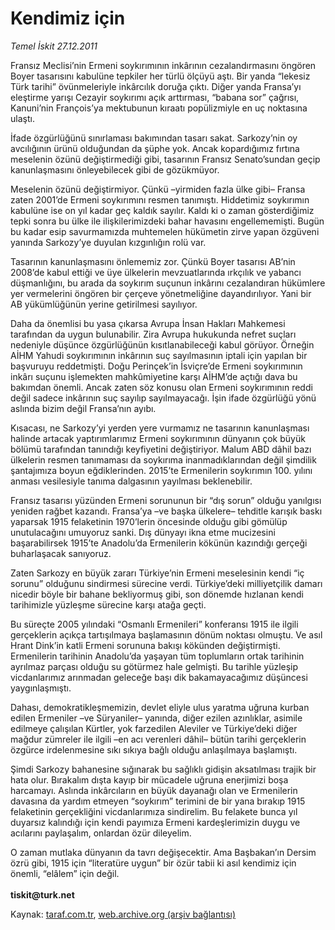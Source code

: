# Kendimiz için

*Temel İskit 27.12.2011*

<div class="yazi"><p>Fransız Meclisi’nin Ermeni soykırımının inkârının cezalandırmasını öngören Boyer tasarısını kabulüne tepkiler her türlü ölçüyü aştı. Bir yanda “lekesiz Türk tarihi” övünmeleriyle inkârcılık doruğa çıktı. Diğer yanda Fransa’yı eleştirme yarışı Cezayir soykırımı açık arttırması, “babana sor” çağrısı, Kanuni’nin François’ya mektubunun kıraatı popülizmiyle en uç noktasına ulaştı.</p>
<p>İfade özgürlüğünü sınırlaması bakımından tasarı sakat. Sarkozy’nin oy avcılığının ürünü olduğundan da şüphe yok. Ancak kopardığımız fırtına meselenin özünü değiştirmediği gibi, tasarının Fransız Senato’sundan geçip kanunlaşmasını önleyebilecek gibi de gözükmüyor.</p>
<p>Meselenin özünü değiştirmiyor. Çünkü –yirmiden fazla ülke gibi– Fransa zaten 2001’de Ermeni soykırımını resmen tanımıştı. Hiddetimiz soykırımın kabulüne ise on yıl kadar geç kaldık sayılır. Kaldı ki o zaman gösterdiğimiz tepki sonra bu ülke ile ilişkilerimizdeki bahar havasını engellememişti. Bugün bu kadar esip savurmamızda muhtemelen hükümetin zirve yapan özgüveni yanında Sarkozy’ye duyulan kızgınlığın rolü var.</p>
<p>Tasarının kanunlaşmasını önlememiz zor. Çünkü Boyer tasarısı AB’nin 2008’de kabul ettiği ve üye ülkelerin mevzuatlarında ırkçılık ve yabancı düşmanlığını, bu arada da soykırım suçunun inkârını cezalandıran hükümlere yer vermelerini öngören bir çerçeve yönetmeliğine dayandırılıyor. Yani bir AB yükümlüğünün yerine getirilmesi sayılıyor.</p>
<p>Daha da önemlisi bu yasa çıkarsa Avrupa İnsan Hakları Mahkemesi tarafından da uygun bulunabilir. Zira Avrupa hukukunda nefret suçları nedeniyle düşünce özgürlüğünün kısıtlanabileceği kabul görüyor. Örneğin AİHM Yahudi soykırımının inkârının suç sayılmasının iptali için yapılan bir başvuruyu reddetmişti. Doğu Perinçek’in İsviçre’de Ermeni soykırımının inkârı suçunu işlemekten mahkûmiyetine karşı AİHM’de açtığı dava bu bakımdan önemli. Ancak zaten söz konusu olan Ermeni soykırımının reddi değil sadece inkârının suç sayılıp sayılmayacağı. İşin ifade özgürlüğü yönü aslında bizim değil Fransa’nın ayıbı.</p>
<p>Kısacası, ne Sarkozy’yi yerden yere vurmamız ne tasarının kanunlaşması halinde artacak yaptırımlarımız Ermeni soykırımının dünyanın çok büyük bölümü tarafından tanındığı keyfiyetini değiştiriyor. Malum ABD dâhil bazı ülkelerin resmen tanımaması da soykırıma inanmadıklarından değil şimdilik şantajımıza boyun eğdiklerinden. 2015’te Ermenilerin soykırımın 100. yılını anması vesilesiyle tanıma dalgasının yayılması beklenebilir.</p>
<p>Fransız tasarısı yüzünden Ermeni sorununun bir “dış sorun” olduğu yanılgısı yeniden rağbet kazandı. Fransa’ya –ve başka ülkelere– tehditle karışık baskı yaparsak 1915 felaketinin 1970’lerin öncesinde olduğu gibi gömülüp unutulacağını umuyoruz sanki. Dış dünyayı ikna etme mucizesini başarabilirsek 1915’te Anadolu’da Ermenilerin kökünün kazındığı gerçeği buharlaşacak sanıyoruz.</p>
<p>Zaten Sarkozy en büyük zararı Türkiye’nin Ermeni meselesinin kendi “iç sorunu” olduğunu sindirmesi sürecine verdi. Türkiye’deki milliyetçilik damarı nicedir böyle bir bahane bekliyormuş gibi, son dönemde hızlanan kendi tarihimizle yüzleşme sürecine karşı atağa geçti.</p>
<p>Bu süreçte 2005 yılındaki “Osmanlı Ermenileri” konferansı 1915 ile ilgili gerçeklerin açıkça tartışılmaya başlamasının dönüm noktası olmuştu. Ve asıl Hrant Dink’in katli Ermeni sorununa bakışı kökünden değiştirmişti. Ermenilerin tarihinin Anadolu’da yaşayan tüm toplumların ortak tarihinin ayrılmaz parçası olduğu su götürmez hale gelmişti. Bu tarihle yüzleşip vicdanlarımız arınmadan geleceğe başı dik bakamayacağımız düşüncesi yaygınlaşmıştı.</p>
<p>Dahası, demokratikleşmemizin, devlet eliyle ulus yaratma uğruna kurban edilen Ermeniler –ve Süryaniler– yanında, diğer ezilen azınlıklar, asimile edilmeye çalışılan Kürtler, yok farzedilen Aleviler ve Türkiye’deki diğer mağdur zümreler ile ilgili –en acı verenleri dâhil– bütün tarihi gerçeklerin özgürce irdelenmesine sıkı sıkıya bağlı olduğu anlaşılmaya başlamıştı. </p>
<p>Şimdi Sarkozy bahanesine sığınarak bu sağlıklı gidişin aksatılması trajik bir hata olur. Bırakalım dışta kayıp bir mücadele uğruna enerjimizi boşa harcamayı. Aslında inkârcıların en büyük dayanağı olan ve Ermenilerin davasına da yardım etmeyen “soykırım” terimini de bir yana bırakıp 1915 felaketinin gerçekliğini vicdanlarımıza sindirelim. Bu felakete bunca yıl duyarsız kalındığı için kendi payımıza Ermeni kardeşlerimizin duygu ve acılarını paylaşalım, onlardan özür dileyelim.</p>
<p>O zaman mutlaka dünyanın da tavrı değişecektir. Ama Başbakan’ın Dersim özrü gibi, 1915 için “literatüre uygun” bir özür tabii ki asıl kendimiz için önemli, “elâlem” için değil. <br/><br/><b>tiskit@turk.net</b></p>
</div>

Kaynak: [taraf.com.tr](http://www.taraf.com.tr/temel-iskit/makale-kendimiz-icin.htm), [web.archive.org (arşiv bağlantısı)](http://web.archive.org/web/20131107094346/http://www.taraf.com.tr/temel-iskit/makale-kendimiz-icin.htm)
